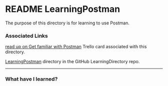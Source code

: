 # README LearningPostman

The purpose of this directory is for learning to use Postman.

### Associated Links
[read up on Get familiar with Postman](https://trello.com/c/mmkFuAOA/218-read-up-on-get-familiar-with-postman) Trello card associated with this directory.

[LearningPostman](https://github.com/JamieBort/LearningDirectory/tree/master/Postman/LearningPostman) directory in the GitHub LearningDirectory repo.

---
### What have I learned?
